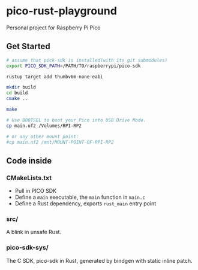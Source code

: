 # pico-rust-playground
Personal project for Raspberry Pi Pico

## Get Started

```sh
# assume that pick-sdk is installed(with its git submodules)
export PICO_SDK_PATH=/PATH/TO/raspberrypi/pico-sdk

rustup target add thumbv6m-none-eabi

mkdir build
cd build
cmake ..

make

# Use BOOTSEL to boot your Pico into USB Drive Mode.
cp main.uf2 /Volumes/RPI-RP2

# or any other mount point:
#cp main.uf2 /mnt/MOUNT-POINT-OF-RPI-RP2
```

## Code inside

### CMakeLists.txt

- Pull in PICO SDK
- Define a `main` executable, the `main` function in `main.c`
- Define a Rust dependency, exports `rust_main` entry point

### src/

A blink in unsafe Rust.

### pico-sdk-sys/

The C SDK, pico-sdk in Rust, generated by bindgen with static inline patch.
